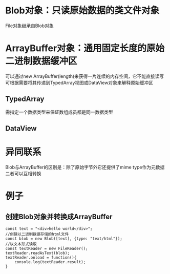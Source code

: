 # Blob对象：只读原始数据的类文件对象
File对象继承自Blob对象
# ArrayBuffer对象：通用固定长度的原始二进制数据缓冲区
可以通过new ArrayBuffer(length)来获得一片连续的内存空间，它不能直接读写
可根据需要将其传递到TypedArray视图或DataView对象来解释原始缓冲区   
## TypedArray
需指定一个数据类型来保证数组成员都是同一数据类型

## DataView

# 异同联系
Blob与ArrayBuffer的区别是：除了原始字节外它还提供了mime type作为元数据   
二者可以互相转换

# 例子
## 创建Blob对象并转换成ArrayBuffer
```
const text = "<div>hello world</div>";
//创建以二进制数据存储的html文件
const blob = new Blob([text], {type: "text/html"});
//以文本形式读取
const textReader = new FileReader();
textReader.readAsText(blob);
textReader.onload = function(){
    console.log(textReader.result);    
}
```